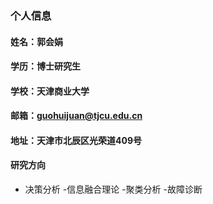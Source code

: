 ### 个人信息
#### 姓名：郭会娟
#### 学历：博士研究生
#### 学校：天津商业大学
#### 邮箱：guohuijuan@tjcu.edu.cn
#### 地址：天津市北辰区光荣道409号
#### 研究方向
- 决策分析
-信息融合理论
-聚类分析
-故障诊断
